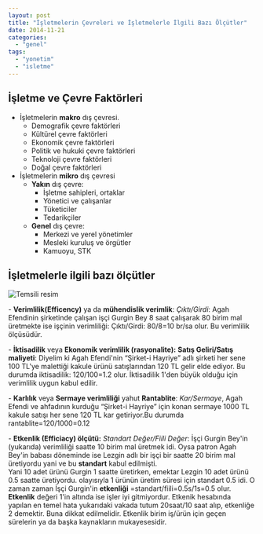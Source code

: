 ```yaml
---
layout: post
title: "İşletmelerin Çevreleri ve İşletmelerle İlgili Bazı Ölçütler"
date: 2014-11-21
categories: 
  - "genel"
tags: 
  - "yonetim"
  - "isletme"
---
```


## İşletme ve Çevre Faktörleri

- İşletmelerin **makro** dış çevresi.
    - Demografik çevre faktörleri
    - Kültürel çevre faktörleri
    - Ekonomik çevre faktörleri
    - Politik ve hukuki çevre faktörleri
    - Teknoloji çevre faktörleri
    - Doğal çevre faktörleri
- İşletmelerin **mikro** dış çevresi
    - **Yakın** dış çevre:
        - İşletme sahipleri, ortaklar
        - Yönetici ve çalışanlar
        - Tüketiciler
        - Tedarikçiler
    - **Genel** dış çevre:
        - Merkezi ve yerel yönetimler
        - Mesleki kuruluş ve örgütler
        - Kamuoyu, STK

## İşletmelerle ilgili bazı ölçütler

![Temsili resim](/images/call-centre-efficiency.jpg)

\- **Verimlilik(Efficency)** ya da **mühendislik verimlik**: _Çıktı/Girdi_: Agah Efendinin şirketinde çalışan işçi Gurgin Bey 8 saat çalışarak 80 birim mal üretmekte ise işçinin verimliliği: Çıktı/Girdi: 80/8=10 br/sa olur. Bu verimlilik ölçüsüdür.

\- **İktisadilik** veya **Ekonomik verimlilik (rasyonalite):** **Satış Geliri/Satış maliyeti**: Diyelim ki Agah Efendi'nin “Şirket-i Hayriye” adlı şirketi her sene 100 TL'ye malettiği kakule ürünü satışlarından 120 TL gelir elde ediyor. Bu durumda iktisadilik: 120/100=1.2 olur. İktisadilik 1'den büyük olduğu için verimlilik uygun kabul edilir.

\- **Karlılık** veya **Sermaye verimliliği** yahut **Rantablite**: _Kar/Sermaye_, Agah Efendi ve ahfadının kurduğu “Şirket-i Hayriye” için konan sermaye 1000 TL kakule satışı her sene 120 TL kar getiriyor.Bu durumda rantablite=120/1000=0.12

\- **Etkenlik (Efficiacy) ölçütü:** _Standart Değer/Fiili Değer_: İşçi Gurgin Bey'in (yukarıda) verimliliği saatte 10 birim mal üretmek idi. Oysa patron Agah Bey'in babası döneminde ise Lezgin adlı bir işçi bir saatte 20 birim mal üretiyordu yani ve bu **standart** kabul edilmişti.  
Yani 10 adet ürünü Gurgin 1 saatte üretirken, emektar Lezgin 10 adet ürünü 0.5 saatte üretiyordu. olayısıyla 1 ürünün üretim süresi için standart 0.5 idi. O zaman zaman İşçi Gurgin'in **etkenliği** =standart/fiili=0.5s/1s=0.5 olur. **Etkenlik** değeri 1'in altında ise işler iyi gitmiyordur. Etkenik hesabında yapılan en temel hata yukarıdaki vakada tutum 20saat/10 saat alıp, etkenliğe 2 demektir. Buna dikkat edilmelidir. Etkenlik birim iş/ürün için geçen sürelerin ya da başka kaynakların mukayesesidir.
